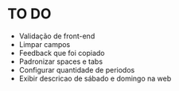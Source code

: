 # TO DO
- Validação de front-end
- Limpar campos
- Feedback que foi copiado
- Padronizar spaces e tabs
- Configurar quantidade de periodos
- Exibir descricao de sábado e domingo na web